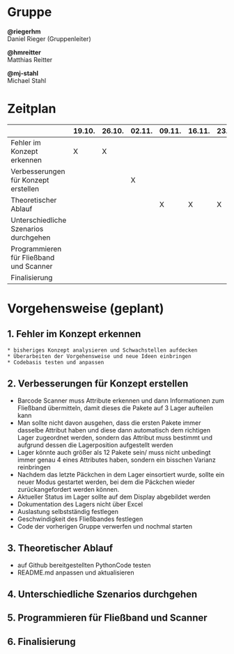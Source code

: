 # Gruppe
**@riegerhm**\
Daniel Rieger (Gruppenleiter)

**@hmreitter**\
Matthias Reitter

**@mj-stahl**\
Michael Stahl

# Zeitplan
| | 19.10. | 26.10. | 02.11.|  09.11. | 16.11. | 23.11. | 30.11. | 07.12.|  14.12. | 21.12.| 11.01. | 18.01. |
| ------ | ------ | ------ | ------ | ------ | ------ | ------ | ------ | ------ | ------ | ------ |------ | ------ |
| Fehler im Konzept erkennen| X|  X|
| Verbesserungen für Konzept erstellen |||X|
| Theoretischer Ablauf ||||X|X|X|X|Überarbeitung Readme|
| Unterschiedliche Szenarios durchgehen ||
| Programmieren für Fließband und Scanner ||||||||X|
| Finalisierung |||||||||||X|

# Vorgehensweise (geplant)
## 1. Fehler im Konzept erkennen
    * bisheriges Konzept analysieren und Schwachstellen aufdecken
    * Überarbeiten der Vorgehensweise und neue Ideen einbringen
    * Codebasis testen und anpassen
## 2. Verbesserungen für Konzept erstellen
   *	Barcode Scanner muss Attribute erkennen und dann Informationen zum Fließband übermitteln, damit dieses die Pakete auf 3 Lager aufteilen kann
   *	Man sollte nicht davon ausgehen, dass die ersten Pakete immer dasselbe Attribut haben und diese dann automatisch dem richtigen Lager zugeordnet werden, sondern das 
      Attribut muss bestimmt und aufgrund dessen die Lagerposition aufgestellt werden
   *	Lager könnte auch größer als 12 Pakete sein/ muss nicht unbedingt immer genau 4 eines Attributes haben, sondern ein bisschen Varianz reinbringen
   *	Nachdem das letzte Päckchen in dem Lager einsortiert wurde, sollte ein neuer Modus gestartet werden, bei dem die Päckchen wieder zurückangefordert werden können.
   *	Aktueller Status im Lager sollte auf dem Display abgebildet werden
   *	Dokumentation des Lagers nicht über Excel
   *	Auslastung selbstständig festlegen
   *	Geschwindigkeit des Fließbandes festlegen
   *	Code der vorherigen Gruppe verwerfen und nochmal starten
## 3. Theoretischer Ablauf
   * auf Github bereitgestellten PythonCode testen
   * README.md anpassen und aktualisieren
## 4. Unterschiedliche Szenarios durchgehen
## 5. Programmieren für Fließband und Scanner
## 6. Finalisierung
